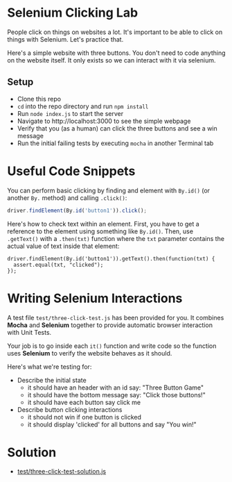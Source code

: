 # Selenium Clicking Lab
People click on things on websites a lot. It's important to be able to click
on things with Selenium. Let's practice that.

Here's a simple website with three buttons. You don't need to code anything
on the website itself. It only exists so we can interact with it via selenium.

## Setup
* Clone this repo
* `cd` into the repo directory and run `npm install`
* Run `node index.js` to start the server
* Navigate to http://localhost:3000 to see the simple webpage
* Verify that you (as a human) can click the three buttons and see a win message
* Run the initial failing tests by executing `mocha` in another Terminal tab

# Useful Code Snippets
You can perform basic clicking by finding and element with `By.id()` (or another
`By.` method) and calling `.click()`:

```js
driver.findElement(By.id('button1')).click();
```

Here's how to check text within an element. First, you have to get a reference
to the element using something like `By.id()`. Then, use `.getText()` with a
`.then(txt)` function where the `txt` parameter contains the actual value of
text inside that element:

```
driver.findElement(By.id('button1')).getText().then(function(txt) {
  assert.equal(txt, "clicked");
});
```


# Writing Selenium Interactions
A test file `test/three-click-test.js` has been provided for you. It combines
**Mocha** and **Selenium** together to provide automatic browser interaction
with Unit Tests.

Your job is to go inside each `it()` function and write code so the function
uses **Selenium** to verify the website behaves as it should.

Here's what we're testing for:

* Describe the initial state
  * it should have an header with an id say: "Three Button Game"
  * it should have the bottom message say: "Click those buttons!"
  * it should have each button say click me
* Describe button clicking interactions
  * it should not win if one button is clicked
  * it should display 'clicked' for all buttons and say "You win!" 

# Solution
* [test/three-click-test-solution.js](test/three-click-test-solution.js)
